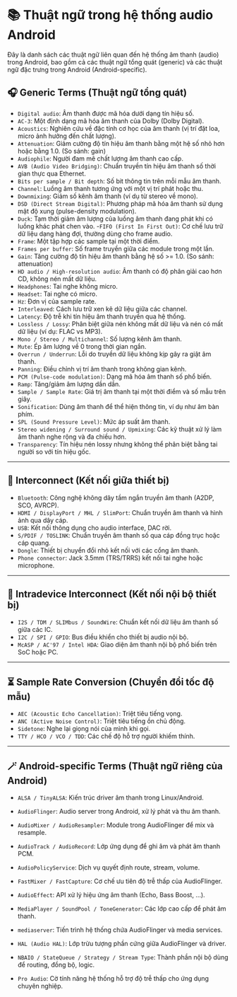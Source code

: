 # 📚 Thuật ngữ trong hệ thống audio Android

Đây là danh sách các thuật ngữ liên quan đến hệ thống âm thanh (audio) trong Android, bao gồm cả các thuật ngữ tổng quát (generic) và các thuật ngữ đặc trưng trong Android (Android-specific).

## 🎧 Generic Terms (Thuật ngữ tổng quát)

- `Digital audio`: Âm thanh được mã hóa dưới dạng tín hiệu số.
- `AC-3`: Một định dạng mã hóa âm thanh của Dolby (Dolby Digital).
- `Acoustics`: Nghiên cứu về đặc tính cơ học của âm thanh (vị trí đặt loa, micro ảnh hưởng đến chất lượng).
- `Attenuation`: Giảm cường độ tín hiệu âm thanh bằng một hệ số nhỏ hơn hoặc bằng 1.0. (So sánh: gain)
- `Audiophile`: Người đam mê chất lượng âm thanh cao cấp.
- `AVB (Audio Video Bridging)`: Chuẩn truyền tín hiệu âm thanh số thời gian thực qua Ethernet.
- `Bits per sample / Bit depth`: Số bit thông tin trên mỗi mẫu âm thanh.
- `Channel`: Luồng âm thanh tương ứng với một vị trí phát hoặc thu.
- `Downmixing`: Giảm số kênh âm thanh (ví dụ từ stereo về mono).
- `DSD (Direct Stream Digital)`: Phương pháp mã hóa âm thanh sử dụng mật độ xung (pulse-density modulation).
- `Duck`: Tạm thời giảm âm lượng của luồng âm thanh đang phát khi có luồng khác phát chen vào.
-`FIFO (First In First Out)`: Cơ chế lưu trữ dữ liệu dạng hàng đợi, thường dùng cho frame audio.
- `Frame`: Một tập hợp các sample tại một thời điểm.
- `Frames per buffer`: Số frame truyền giữa các module trong một lần.
- `Gain`: Tăng cường độ tín hiệu âm thanh bằng hệ số >= 1.0. (So sánh: attenuation)
- `HD audio / High-resolution audio`: Âm thanh có độ phân giải cao hơn CD, không nén mất dữ liệu.
- `Headphones`: Tai nghe không micro.
- `Headset`: Tai nghe có micro.
- `Hz`: Đơn vị của sample rate.
- `Interleaved`: Cách lưu trữ xen kẽ dữ liệu giữa các channel.
- `Latency`: Độ trễ khi tín hiệu âm thanh truyền qua hệ thống.
- `Lossless / Lossy`: Phân biệt giữa nén không mất dữ liệu và nén có mất dữ liệu (ví dụ: FLAC vs MP3).
- `Mono / Stereo / Multichannel`: Số lượng kênh âm thanh.
- `Mute`: Ép âm lượng về 0 trong thời gian ngắn.
- `Overrun / Underrun`: Lỗi do truyền dữ liệu không kịp gây ra giật âm thanh.
- `Panning`: Điều chỉnh vị trí âm thanh trong không gian kênh.
- `PCM (Pulse-code modulation)`: Dạng mã hóa âm thanh số phổ biến.
- `Ramp`: Tăng/giảm âm lượng dần dần.
- `Sample / Sample Rate`: Giá trị âm thanh tại một thời điểm và số mẫu trên giây.
- `Sonification`: Dùng âm thanh để thể hiện thông tin, ví dụ như âm bàn phím.
- `SPL (Sound Pressure Level)`: Mức áp suất âm thanh.
- `Stereo widening / Surround sound / Upmixing`: Các kỹ thuật xử lý làm âm thanh nghe rộng và đa chiều hơn.
- `Transparency`: Tín hiệu nén lossy nhưng không thể phân biệt bằng tai người so với tín hiệu gốc.

---

## 🔹 Interconnect (Kết nối giữa thiết bị)

- `Bluetooth`: Công nghệ không dây tầm ngắn truyền âm thanh (A2DP, SCO, AVRCP).
- `HDMI / DisplayPort / MHL / SlimPort`: Chuẩn truyền âm thanh và hình ảnh qua dây cáp.
- `USB`: Kết nối thông dụng cho audio interface, DAC rời.
- `S/PDIF / TOSLINK`: Chuẩn truyền âm thanh số qua cáp đồng trục hoặc cáp quang.
- `Dongle`: Thiết bị chuyển đổi nhỏ kết nối với các cổng âm thanh.
- `Phone connector`: Jack 3.5mm (TRS/TRRS) kết nối tai nghe hoặc microphone.

---

## 🔌 Intradevice Interconnect (Kết nối nội bộ thiết bị)

- `I2S / TDM / SLIMbus / SoundWire`: Chuẩn kết nối dữ liệu âm thanh số giữa các IC.
- `I2C / SPI / GPIO`: Bus điều khiển cho thiết bị audio nội bộ.
- `McASP / AC'97 / Intel HDA`: Giao diện âm thanh nội bộ phổ biến trên SoC hoặc PC.

---

## ⏳ Sample Rate Conversion (Chuyển đổi tốc độ mẫu)

- `AEC (Acoustic Echo Cancellation)`: Triệt tiêu tiếng vọng.
- `ANC (Active Noise Control)`: Triệt tiêu tiếng ồn chủ động.
- `Sidetone`: Nghe lại giọng nói của mình khi gọi.
- `TTY / HCO / VCO / TDD`: Các chế độ hỗ trợ người khiếm thính.

---

## 🪄 Android-specific Terms (Thuật ngữ riêng của Android)

- `ALSA / TinyALSA`: Kiến trúc driver âm thanh trong Linux/Android.

- `AudioFlinger`: Audio server trong Android, xử lý phát và thu âm thanh.

- `AudioMixer / AudioResampler`: Module trong AudioFlinger để mix và resample.

- `AudioTrack / AudioRecord`: Lớp ứng dụng để ghi âm và phát âm thanh PCM.
- `AudioPolicyService`: Dịch vụ quyết định route, stream, volume.
- `FastMixer / FastCapture`: Cơ chế ưu tiên độ trễ thấp của AudioFlinger.
- `AudioEffect`: API xử lý hiệu ứng âm thanh (Echo, Bass Boost, ...).
- `MediaPlayer / SoundPool / ToneGenerator`: Các lớp cao cấp để phát âm thanh.
- `mediaserver`: Tiến trình hệ thống chứa AudioFlinger và media services.
- `HAL (Audio HAL)`: Lớp trừu tượng phần cứng giữa AudioFlinger và driver.
- `NBAIO / StateQueue / Strategy / Stream Type`: Thành phần nội bộ dùng để routing, đồng bộ, logic.
- `Pro Audio`: Cờ tính năng hệ thống hỗ trợ độ trễ thấp cho ứng dụng chuyên nghiệp.
